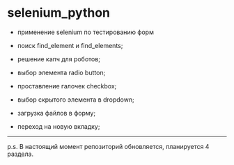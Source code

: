 # selenium_python

- применение selenium по тестированию форм

- поиск find_element и find_elements;
- решение капч для роботов;
- выбор элемента radio button;
- проставление галочек checkbox;
- выбор скрытого элемента в dropdown;
- загрузка файлов в форму; 
- переход на новую вкладку;

---
p.s. В настоящий момент репозиторий обновляется, планируется 4 раздела.